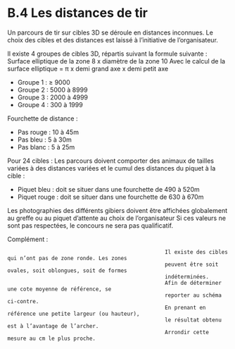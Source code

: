 # B.4 Les distances de tir

Un parcours de tir sur cibles 3D se déroule en distances inconnues.
Le choix des cibles et des distances est laissé à l’initiative de l’organisateur.

Il existe 4 groupes de cibles 3D, répartis suivant la formule suivante :
Surface elliptique de la zone 8 x diamètre de la zone 10
Avec le calcul de la surface elliptique = π x demi grand axe x demi petit axe

- Groupe 1 : ≥ 9000
- Groupe 2 : 5000 à 8999
- Groupe 3 : 2000 à 4999
- Groupe 4 : 300 à 1999

Fourchette de distance :

- Pas rouge : 10 à 45m
- Pas bleu : 5 à 30m
- Pas blanc : 5 à 25m

Pour 24 cibles :
Les parcours doivent comporter des animaux de tailles variées à des distances variées et le cumul des
distances du piquet à la cible :

- Piquet bleu : doit se situer dans une fourchette de 490 à 520m
- Piquet rouge : doit se situer dans une fourchette de 630 à 670m

Les photographies des différents gibiers doivent être affichées globalement au greffe ou au piquet
d’attente au choix de l’organisateur
Si ces valeurs ne sont pas respectées, le concours ne sera pas qualificatif.

Complément :

                                                      Il existe des cibles qui n’ont pas de zone ronde. Les zones
                                                      peuvent être soit ovales, soit oblongues, soit de formes
                                                      indéterminées.
                                                      Afin de déterminer une cote moyenne de référence, se
                                                      reporter au schéma ci-contre.
                                                      En prenant en référence une petite largeur (ou hauteur),
                                                      le résultat obtenu est à l’avantage de l’archer.
                                                      Arrondir cette mesure au cm le plus proche.
